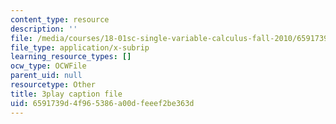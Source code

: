 ```yaml
---
content_type: resource
description: ''
file: /media/courses/18-01sc-single-variable-calculus-fall-2010/6591739d4f965386a00dfeeef2be363d_BGE3wb7H2PA.vtt
file_type: application/x-subrip
learning_resource_types: []
ocw_type: OCWFile
parent_uid: null
resourcetype: Other
title: 3play caption file
uid: 6591739d-4f96-5386-a00d-feeef2be363d
---
```

